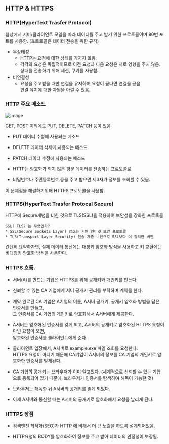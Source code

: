 ## HTTP & HTTPS 

### HTTP(HyperText Trasfer Protocol) 

웹상에서 서버/클라이언트 모델을 따라 데이터를 주고 받기 위한 프로토콜이며 80번 포트를 사용함.
(프로토콜은 데이터 전송을 위한 규칙)

* 무상태성
  * HTTP는 요청에 대한 상태를 가지지 않음.
  * 각각의 요청은 독립적이므로 이전 요청과 다음 요청은 서로 영향을 주지 않음.  
    상태를 전송하기 위해 세션, 쿠키를 사용함.
* 비연결성
  * 요청을 주고받을 때만 연결을 유지하며 요청이 끝나면 연결을 끊음  
    연결 유지에 대한 자원을 아낄 수 있음.

### HTTP 주요 메소드

![image](https://github.com/wltnthss/Network/assets/60785586/d0ba70d6-be62-4af0-998f-b4f24e45a396)

GET, POST 이외에도 PUT, DELETE, PATCH 등이 있음

* PUT 데이터 수정에 사용되는 메소드
* DELETE 데이터 삭제에 사용되는 메소드
* PATCH 데이터 수정에 사용되는 메소드

* HTTP는 암호화가 되지 않은 평문 데이터를 전송하는 프로토콜로  
* 비밀번호나 주민등록번호 등을 주고 받으면 제3자가 정보를 조회할 수 있음.
  
이 문제점을 해결하기위해 HTTPS 프로토콜을 사용함.

### HTTPS(HyperText Trasfer Protocal Secure)

HTTP에 Secure개념을 더한 것으로 TLS(SSL)을 적용하여 보안성을 강화한 프로토콜

```
SSL? TLS? 는 무엇인가?
* SSL(Secure Sockets Layer) 암호화 기반 인터넷 보안 프로토콜
* TLS(Transport Layer Security) 전송 계층 보안으로 SSL보다 더 강력한 버전
```

간단히 요약하자면, 실제 데이터 통신에는 대칭키 암호화 방식을 사용하고 키 교환에는 비대칭키 암호화 방식을 사용한다.

 
### HTTPS 흐름.

* 서버(A)를 만드는 기업은 HTTPS를 위해 공개키와 개인키를 만든다.

* 신뢰할 수 있는 CA 기업에게 서버 공개키 관리를 부탁하며 계약을 한다.

* 계약 완료된 CA 기업은 A기업의 이름, A서버 공개키, 공개키 암호화 방법을 담은 인증서를 만들고,  
그 인증서를 CA 기업의 개인키로 암호화해서 A서버에게 제공한다.

* A서버는 암호화된 인증서를 갖게 되고, A서버의 공개키로 암호화된 HTTPS 요청이 아닌 요청이 오면,  
암호화된 인증서를 클라이언트에게 준다.

* 클라이언트 입장에서, A서버로 example.exe 파일 조회를 요청한다.  
HTTPS 요청이 아니기 때문에 CA기업이 A서버의 정보를 CA 기업의 개인키로 암호화한 인증서를 받게된다.

* CA 기업의 공개키는 브라우저가 이미 알고있다. (세계적으로 신뢰할 수 있는 기업으로 등록되어 있기 때문에, 브라우저가 인증서를 탐색하여 해독이 가능한 것)

* 브라우저는 해독한 뒤 A서버의 공개키를 얻게 되었다.

* 이제 A서버와 통신할 때는 A서버의 공개키로 암호화해서 요청을 날리게 된다.

### HTTPS 장점

* 검색엔진 최적화(SEO)가 HTTP 에 비해서 더 큰 노출을 하도록 설계되어있음.

* HTTP요청의 BODY를 암호화하여 정보를 주고 받아 데이터의 안정성이 보장됨.
